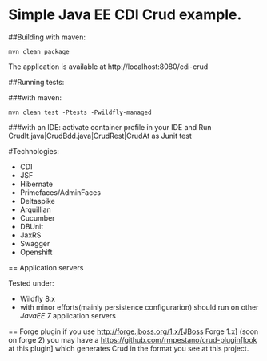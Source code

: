 # Simple Java EE CDI Crud example.


##Building with maven:

    mvn clean package


The application is available at http://localhost:8080/cdi-crud

##Running tests:

###with maven:

    mvn clean test -Ptests -Pwildfly-managed


###with an IDE:
    activate container profile in your IDE and Run CrudIt.java|CrudBdd.java|CrudRest|CrudAt as Junit test


#Technologies:

* CDI
* JSF
* Hibernate
* Primefaces/AdminFaces
* Deltaspike
* Arquillian
* Cucumber
* DBUnit
* JaxRS
* Swagger
* Openshift


== Application servers

Tested under:

* Wildfly 8.x
* with minor efforts(mainly persistence configurarion) should run on other *JavaEE 7* application servers

== Forge plugin
if you use http://forge.jboss.org/1.x/[JBoss Forge 1.x] (soon on forge 2) you may have a https://github.com/rmpestano/crud-plugin[look at this plugin] which generates Crud in the format you see at this project.



